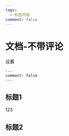 ```yaml
---
tags:
  - 标签内容
comment: false
---
```


# 文档-不带评论

设置
```
---
comment: false
---
```

## 标题1
123

## 标题2
